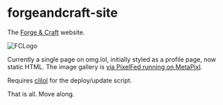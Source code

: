 # forgeandcraft-site
The [Forge &amp; Craft](https://forgeandcraft.co.uk) website.

![FCLogo](https://metapixl.com/storage/avatars/054/671/252/002/144/040/8/tmt1cRqh02wITSu3RHGU_avatar.png?v=3)

Currently a single page on omg.lol, initially styled as a profile page, now static HTML. The image gallery is [via PixelFed running on MetaPixl](https://metapixl.com/@forgeandcraft).

Requires [clilol](https://mcornick.com/clilol/) for the deploy/update script.

That is all. Move along.

